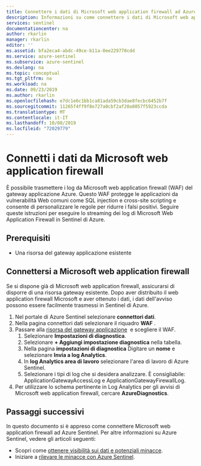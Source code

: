 ```yaml
---
title: Connettere i dati di Microsoft web application firewall ad Azure Sentinel | Microsoft Docs
description: Informazioni su come connettere i dati di Microsoft web application firewall a Sentinel di Azure.
services: sentinel
documentationcenter: na
author: rkarlin
manager: rkarlin
editor: ''
ms.assetid: bfa2eca4-abdc-49ce-b11a-0ee229770cdd
ms.service: azure-sentinel
ms.subservice: azure-sentinel
ms.devlang: na
ms.topic: conceptual
ms.tgt_pltfrm: na
ms.workload: na
ms.date: 09/23/2019
ms.author: rkarlin
ms.openlocfilehash: e7dc1e6c1bb1ca81ada59cb3dae8fecbc6452b7f
ms.sourcegitcommit: 11265f4ff9f8e727a0cbf2af20a8057f5923ccda
ms.translationtype: MT
ms.contentlocale: it-IT
ms.lasthandoff: 10/08/2019
ms.locfileid: "72029779"
---
```

# <a name="connect-data-from-microsoft-web-application-firewall"></a>Connetti i dati da Microsoft web application firewall



È possibile trasmettere i log da Microsoft web application firewall (WAF) del gateway applicazione Azure. Questo WAF protegge le applicazioni da vulnerabilità Web comuni come SQL injection e cross-site scripting e consente di personalizzare le regole per ridurre i falsi positivi. Seguire queste istruzioni per eseguire lo streaming dei log di Microsoft Web Application Firewall in Sentinel di Azure.


## <a name="prerequisites"></a>Prerequisiti

- Una risorsa del gateway applicazione esistente

## <a name="connect-to-microsoft-web-application-firewall"></a>Connettersi a Microsoft web application firewall

Se si dispone già di Microsoft web application firewall, assicurarsi di disporre di una risorsa gateway esistente.
Dopo aver distribuito il web application firewall Microsoft e aver ottenuto i dati, i dati dell'avviso possono essere facilmente trasmessi in Sentinel di Azure.
    
1. Nel portale di Azure Sentinel selezionare **connettori dati**.
1. Nella pagina connettori dati selezionare il riquadro **WAF** .
1. Passare alla [risorsa del gateway applicazione](https://ms.portal.azure.com/#blade/HubsExtension/BrowseAllResourcesBlade/resourceType/Microsoft.Network%2FapplicationGateways)  e scegliere il WAF.
    1. Selezionare **Impostazioni di diagnostica**.
    1. Selezionare **+ Aggiungi impostazione diagnostica** nella tabella.
    1. Nella pagina **impostazioni di diagnostica** Digitare un **nome** e selezionare **Invia a log Analytics**.
    1. In **log Analytics area di lavoro** selezionare l'area di lavoro di Azure Sentinel.
    1. Selezionare i tipi di log che si desidera analizzare. È consigliabile: ApplicationGatewayAccessLog e ApplicationGatewayFirewallLog.
1. Per utilizzare lo schema pertinente in Log Analytics per gli avvisi di Microsoft web application firewall, cercare **AzureDiagnostics**.

## <a name="next-steps"></a>Passaggi successivi
In questo documento si è appreso come connettere Microsoft web application firewall ad Azure Sentinel. Per altre informazioni su Azure Sentinel, vedere gli articoli seguenti:
- Scopri come [ottenere visibilità sui dati e potenziali minacce](quickstart-get-visibility.md).
- Iniziare a [rilevare le minacce con Azure Sentinel](tutorial-detect-threats-built-in.md).
